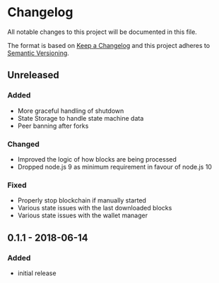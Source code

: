 # Changelog

All notable changes to this project will be documented in this file.

The format is based on [Keep a Changelog](http://keepachangelog.com/en/1.0.0/)
and this project adheres to [Semantic Versioning](http://semver.org/spec/v2.0.0.html).

## Unreleased

### Added
- More graceful handling of shutdown
- State Storage to handle state machine data
- Peer banning after forks

### Changed
- Improved the logic of how blocks are being processed
- Dropped node.js 9 as minimum requirement in favour of node.js 10

### Fixed
- Properly stop blockchain if manually started
- Various state issues with the last downloaded blocks
- Various state issues with the wallet manager

## 0.1.1 - 2018-06-14

### Added
- initial release
